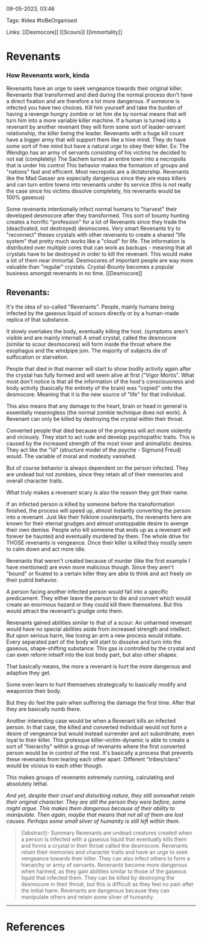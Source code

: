 09-05-2023, 03:46

Tags: #idea #toBeOrganised

Links: [[Desmocore]] [[Scours]] [[Immortality]]

# Revenants

### How Revenants work, kinda

Revenants have an urge to seek vengeance towards their original killer. Revenants that transformed and died during the normal process don't have a direct fixation and are therefore a lot more dangerous. If someone is infected you have two choices. Kill him yourself and take the burden of having a revenge hungry zombie or let him die by normal means that will turn him into a more variable killer machine. If a human is turned into a revenant by another revenant they will form some sort of leader-servant relationship, the killer being the leader. Revenants with a huge kill count have a bigger army that will support them like a hive mind. They do have some sort of free mind but have a natural urge to obey their killer. Ex: The Wendigo has an army of servants consisting of his victims he decided to not eat (completely) The Sachem turned an entire town into a necropolis that is under his control This behavior makes the formation of groups and "nations" fast and efficient. Most necropolis are a dictatorship. Revenants like the Mad Gasser are especially dangerous since they are mass killers and can turn entire towns into revenants under its service (this is not really the case since his victims dissolve completely, his revenants would be 100% gaseous)

Some revenants intentionally infect normal humans to "harvest" their developed desmocore after they transformed. This sort of bounty hunting creates a horrific "profession" for a lot of Revenants since they trade the (deactivated, not destroyed) desmocores. Very smart Revenants try to "reconnect" theses crystals with other revenants to create a shared "life system" that pretty much works like a "cloud" for life. The information is distributed over multiple cores that can work as backups - meaning that all crystals have to be destroyed in order to kill the revenant. This would make a lot of them near immortal. Desmocores of important people are way more valuable than "regular" crystals. Crystal-Bounty becomes a popular business amongst revenants in no time. [[Desmocore]]

## Revenants:

It's the idea of so-called "Revenants". People, mainly humans being infected by the gaseous liquid of scours directly or by a human-made replica of that substance.

It slowly overtakes the body, eventually killing the host. (symptoms aren't visible and are mainly internal) A small crystal, called the desmocore (similar to scour desmocores) will form inside the throat where the esophagus and the windpipe join. The majority of subjects die of suffocation or starvation.

People that died in that manner will start to show bodily activity again after the crystal has fully formed and will seem alive at first ("Vigor Mortis". What most don't notice is that all the information of the host's consciousness and body activity (basically the entirety of the brain) was "copied" onto the desmocore. Meaning that it is the new source of "life" for that individual.

This also means that any damage to the heart, brain or head in general is essentially meaningless (the normal zombie technique does not work). A Revenant can only be killed by destroying the crystal within their throat.

Converted people that died because of the progress will act more violently and viciously. They start to act rude and develop psychopathic traits. This is caused by the increased strength of the most inner and animalistic desires. They act like the "Id" (structure model of the psyche - Sigmund Freud) would. The variable of moral and modesty vanished.

But of course behavior is always dependent on the person infected. They are undead but not zombies, since they retain all of their memories and overall character traits.

What truly makes a revenant scary is also the reason they got their name.

If an infected person is killed by someone before the transformation finished, the process will speed up, almost instantly converting the person into a revenant. Just like their folklore counterparts, the revenants here are known for their eternal grudges and almost unstoppable desire to avenge their own demise. People who kill someone that ends up as a revenant will forever be haunted and eventually murdered by them. The whole drive for THOSE revenants is vengeance. Once their killer is killed they mostly seem to calm down and act more idle.

Revenants that weren't created because of murder (like the first example I have mentioned) are even more malicious though. Since they aren't "bound" or fixated to a certain killer they are able to think and act freely on their putrid behavior.

A person facing another infected person would fall into a specific predicament. They either leave the person to die and convert which would create an enormous hazard or they could kill them themselves. But this would attract the revenant's grudge onto them.

Revenants gained abilities similar to that of a scour: An unharmed revenant would have no special abilities aside from increased strength and intellect. But upon serious harm, like losing an arm a new process would initiate. Every separated part of the body will start to dissolve and turn into the gaseous, shape-shifting substance. This gas is controlled by the crystal and can even reform intself into the lost body part, but also other shapes.

That basically means, the more a revenant is hurt the more dangerous and adaptive they get.

Some even learn to hurt themselves strategically to basically modify and weaponize their body.

But they do feel the pain when suffering the damage the first time. After that they are basically numb there.

Another interesting case would be when a Revenant kills an infected person. In that case, the killed and converted individual would not form a desire of vengeance but would instead surrender and act subordinate, even loyal to their killer. This grotesque killer-victim-dynamic is able to create a sort of "hierarchy" within a group of revenants where the first converted person would be in control of the rest. It's basically a process that prevents these revenants from tearing each other apart. Different "tribes/clans" would be vicious to each other though.

This makes groups of revenants extremely cunning, calculating and absolutely lethal.

_And yet, despite their cruel and disturbing nature, they still somewhat retain their original character. They are still the person they were before, some might argue. This makes them dangerous because of their ability to manipulate. Then again, maybe that means that not all of them are lost causes. Perhaps some small sliver of humanity is still left within them._




>[!abstract]- Summary
>Revenants are undead creatures created when a person is infected with a gaseous liquid that eventually kills them and forms a crystal in their throat called the desmocore. Revenants retain their memories and character traits and have an urge to seek vengeance towards their killer. They can also infect others to form a hierarchy or army of servants. Revenants become more dangerous when harmed, as they gain abilities similar to those of the gaseous liquid that infected them. They can be killed by destroying the desmocore in their throat, but this is difficult as they feel no pain after the initial harm. Revenants are dangerous because they can manipulate others and retain some sliver of humanity.




---
# References